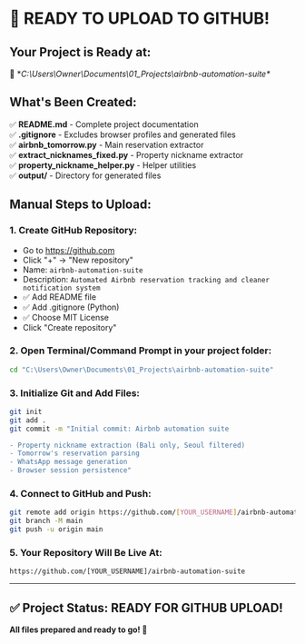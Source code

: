 # 🚀 READY TO UPLOAD TO GITHUB! 

## Your Project is Ready at:
📁 **C:\Users\Owner\Documents\01_Projects\airbnb-automation-suite\**

## What's Been Created:
✅ **README.md** - Complete project documentation  
✅ **.gitignore** - Excludes browser profiles and generated files  
✅ **airbnb_tomorrow.py** - Main reservation extractor  
✅ **extract_nicknames_fixed.py** - Property nickname extractor  
✅ **property_nickname_helper.py** - Helper utilities  
✅ **output/** - Directory for generated files  

## Manual Steps to Upload:

### 1. Create GitHub Repository:
   - Go to https://github.com
   - Click "+" → "New repository"
   - Name: `airbnb-automation-suite`
   - Description: `Automated Airbnb reservation tracking and cleaner notification system`
   - ✅ Add README file
   - ✅ Add .gitignore (Python)
   - ✅ Choose MIT License
   - Click "Create repository"

### 2. Open Terminal/Command Prompt in your project folder:
```bash
cd "C:\Users\Owner\Documents\01_Projects\airbnb-automation-suite"
```

### 3. Initialize Git and Add Files:
```bash
git init
git add .
git commit -m "Initial commit: Airbnb automation suite

- Property nickname extraction (Bali only, Seoul filtered)
- Tomorrow's reservation parsing
- WhatsApp message generation  
- Browser session persistence"
```

### 4. Connect to GitHub and Push:
```bash
git remote add origin https://github.com/[YOUR_USERNAME]/airbnb-automation-suite.git
git branch -M main
git push -u origin main
```

### 5. Your Repository Will Be Live At:
`https://github.com/[YOUR_USERNAME]/airbnb-automation-suite`

---

## ✅ Project Status: READY FOR GITHUB UPLOAD!
**All files prepared and ready to go! 🚀**